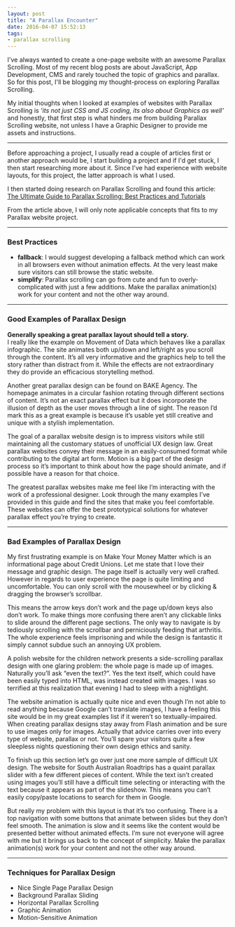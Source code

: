 ```yaml
---
layout: post
title: "A Parallax Encounter"
date: 2016-04-07 15:52:13
tags:
- parallax scrolling
---
```


I've always wanted to create a one-page website with an awesome Parallax Scrolling. Most of my recent blog posts are about JavaScript, App Development, CMS and rarely touched the topic of graphics and parallax. So for this post, I'll be blogging my thought-process on exploring Parallax Scrolling.

My initial thoughts when I looked at examples of websites with Parallax Scrolling is _'its not just CSS and JS coding, its also about Graphics as well'_ and honestly, that first step is what hinders me from building Parallax Scrolling website, not unless I have a Graphic Designer to provide me assets and instructions.

-----

Before approaching a project, I usually read a couple of articles first or another approach would be, I start building a project and if I'd get stuck, I then start researching more about it. Since I've had experience with website layouts, for this project, the latter approach is what I used.

I then started doing research on Parallax Scrolling and found this article: [The Ultimate Guide to Parallax Scrolling: Best Practices and Tutorials](http://www.vandelaydesign.com/parallax-scrolling-best-practices-examples-and-tutorials/)

From the article above, I will only note applicable concepts that fits to my Parallax website project.

-----

### Best Practices

- **fallback**: I would suggest developing a fallback method which can work in all browsers even without animation effects. At the very least make sure visitors can still browse the static website.
- **simplify**: Parallax scrolling can go from cute and fun to overly-complicated with just a few additions. Make the parallax animation(s) work for your content and not the other way around.

-----

### Good Examples of Parallax Design

**Generally speaking a great parallax layout should tell a story.**<br>
I really like the example on Movement of Data which behaves like a parallax infographic. The site animates both up/down and left/right as you scroll through the content. It’s all very informative and the graphics help to tell the story rather than distract from it. While the effects are not extraordinary they do provide an efficacious storytelling method.

Another great parallax design can be found on BAKE Agency. The homepage animates in a circular fashion rotating through different sections of content. It’s not an exact parallax effect but it does incorporate the illusion of depth as the user moves through a line of sight. The reason I’d mark this as a great example is because it’s usable yet still creative and unique with a stylish implementation.

The goal of a parallax website design is to impress visitors while still maintaining all the customary statues of unofficial UX design law. Great parallax websites convey their message in an easily-consumed format while contributing to the digital art form. Motion is a big part of the design process so it’s important to think about how the page should animate, and if possible have a reason for that choice.

The greatest parallax websites make me feel like I’m interacting with the work of a professional designer. Look through the many examples I’ve provided in this guide and find the sites that make you feel comfortable. These websites can offer the best prototypical solutions for whatever parallax effect you’re trying to create.

-----

### Bad Examples of Parallax Design

My first frustrating example is on Make Your Money Matter which is an informational page about Credit Unions. Let me state that I love their message and graphic design. The page itself is actually very well crafted. However in regards to user experience the page is quite limiting and uncomfortable. You can only scroll with the mousewheel or by clicking & dragging the browser’s scrollbar.

This means the arrow keys don’t work and the page up/down keys also don’t work. To make things more confusing there aren’t any clickable links to slide around the different page sections. The only way to navigate is by tediously scrolling with the scrollbar and perniciously feeding that arthritis. The whole experience feels imprisoning and while the design is fantastic it simply cannot subdue such an annoying UX problem.

A polish website for the children network presents a side-scrolling parallax design with one glaring problem: the whole page is made up of images. Naturally you’ll ask “even the text?”. Yes the text itself, which could have been easily typed into HTML, was instead created with images. I was so terrified at this realization that evening I had to sleep with a nightlight.

The website animation is actually quite nice and even though I’m not able to read anything because Google can’t translate images, I have a feeling this site would be in my great examples list if it weren’t so textually-impaired. When creating parallax designs stay away from Flash animation and be sure to use images only for images. Actually that advice carries over into every type of website, parallax or not. You’ll spare your visitors quite a few sleepless nights questioning their own design ethics and sanity.

To finish up this section let’s go over just one more sample of difficult UX design. The website for South Australian Roadtrips has a quaint parallax slider with a few different pieces of content. While the text isn’t created using images you’ll still have a difficult time selecting or interacting with the text because it appears as part of the slideshow. This means you can’t easily copy/paste locations to search for them in Google.

But really my problem with this layout is that it’s too confusing. There is a top navigation with some buttons that animate between slides but they don’t feel smooth. The animation is slow and it seems like the content would be presented better without animated effects. I’m sure not everyone will agree with me but it brings us back to the concept of simplicity. Make the parallax animation(s) work for your content and not the other way around.

-----

### Techniques for Parallax Design

- Nice Single Page Parallax Design
- Background Parallax Sliding
- Horizontal Parallax Scrolling
- Graphic Animation
- Motion-Sensitive Animation
